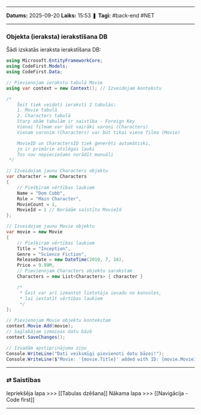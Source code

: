 ___

**Datums:** 2025-09-20
**Laiks:** 15:53
❚ **Tagi:** #back-end #NET 

---
### Objekta (ieraksta) ierakstīšana DB

Šādi izskatās ieraksta ierakstīšana DB:

```cs
using Microsoft.EntityFrameworkCore;
using CodeFirst.Models;
using CodeFirst.Data;

// Pievienojam ierakstu tabulā Movie
using var context = new Context(); // Izveidojam kontekstu

/*
    Šeit tiek veidoti ieraksti 2 tabulās:
    1. Movie tabulā
    2. Characters tabulā
    Starp abām tabulām ir saistība - Foreign Key
    Vienai filmam var būt vairāki varoņi (Characters)
    Vienam varonim (Characters) var būt tikai viena filma (Movie)

    MovieID un CharactersID tiek ģenerēti automātiski,
    jo ir primārie atslēgas lauki
    Tos nav nepieciešams norādīt manuāli
 */

// Izveidojam jaunu Characters objektu
var character = new Characters
{
    // Piešķiram vērtības laukiem
    Name = "Dom Cobb",
    Role = "Main Character",
    MovieCount = 1,
    MovieId = 1 // Norādām saistīto MovieId
};

// Izveidojam jaunu Movie objektu
var movie = new Movie
{
    // Piešķiram vērtības laukiem
    Title = "Inception",
    Genre = "Science Fiction",
    ReleaseDate = new DateTime(2010, 7, 16),
    Price = 9.99M,
    // Pievienojam Characters objektu sarakstam
    Characters = new List<Characters> { character }

    /*
     * Šeit var arī izmantot lietotāja ievadu no konsoles,
     * lai iestatīt vērtības laukiem
     */
};

// Pievienojam Movie objektu kontekstam
context.Movie.Add(movie);
// Saglabājam izmaiņas datu bāzē
context.SaveChanges();

// Izvadām apstiprinājuma ziņu
Console.WriteLine("Dati veiksmīgi pievienoti datu bāzei!");
Console.WriteLine($"Movie: '{movie.Title}' added with ID: {movie.MovieId}.");
```

---
### ⇄ Saistības

Iepriekšēja lapa >>> [[Tabulas dzēšana]]
Nākama lapa >>> [[Navigācija - Code first]]

---